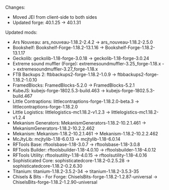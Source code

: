 Changes:

- Moved JEI from client-side to both sides
- Updated forge: 40.1.25 -> 40.1.31

Updated mods:

- Ars Nouveau: ars_nouveau-1.18.2-2.4.2 -> ars_nouveau-1.18.2-2.5.0
- Bookshelf: Bookshelf-Forge-1.18.2-13.1.16 -> Bookshelf-Forge-1.18.2-13.1.17
- Geckolib: geckolib-1.18-forge-3.0.18 -> geckolib-1.18-forge-3.0.24
- Extreme sound muffler (Forge): extremesoundmuffler-3.25_forge-1.18.x -> extremesoundmuffler-3.27_forge-1.18.x
- FTB Backups 2: ftbbackups2-forge-1.18.2-1.0.9 -> ftbbackups2-forge-1.18.2-1.0.10
- FramedBlocks: FramedBlocks-5.2.0 -> FramedBlocks-5.2.1
- KubeJS: kubejs-forge-1802.5.3-build.463 -> kubejs-forge-1802.5.3-build.467
- Little Contraptions: littlecontraptions-forge-1.18.2.0-beta.3 -> littlecontraptions-forge-1.18.2.0
- Little Logistics: littlelogistics-mc1.18.2-v1.2.3 -> littlelogistics-mc1.18.2-v1.2.4
- Mekanism Generators: MekanismGenerators-1.18.2-10.2.1.461 -> MekanismGenerators-1.18.2-10.2.2.462
- Mekanism: Mekanism-1.18.2-10.2.1.461 -> Mekanism-1.18.2-10.2.2.462
- McJtyLib: mcjtylib-1.18-6.0.13 -> mcjtylib-1.18-6.0.14
- RFTools Base: rftoolsbase-1.18-3.0.7 -> rftoolsbase-1.18-3.0.8
- RFTools Builder: rftoolsbuilder-1.18-4.0.10 -> rftoolsbuilder-1.18-4.0.12
- RFTools Utility: rftoolsutility-1.18-4.0.15 -> rftoolsutility-1.18-4.0.16
- Sophisticated Core: sophisticatedcore-1.18.2-0.2.5.28 -> sophisticatedcore-1.18.2-0.2.6.30
- Titanium: titanium-1.18.2-3.5.2-34 -> titanium-1.18.2-3.5.3-35
- Chisels & Bits - For Forge: ChiselsBits-forge-1.18.2-1.2.87-universal -> ChiselsBits-forge-1.18.2-1.2.90-universal